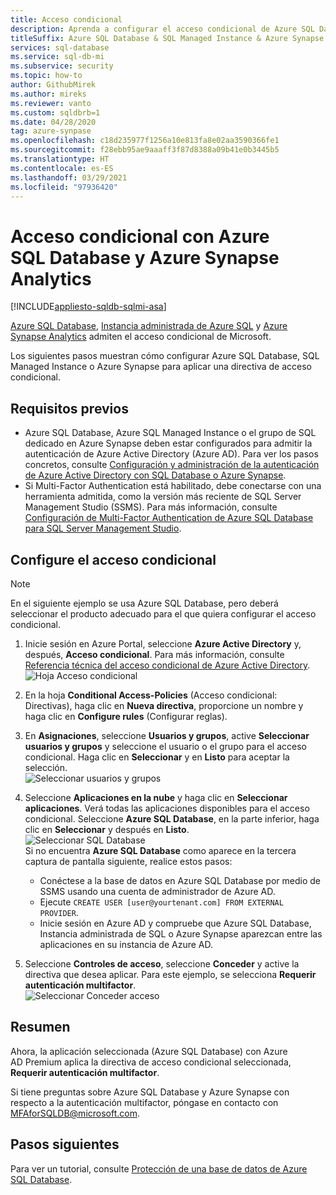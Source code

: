 ```yaml
---
title: Acceso condicional
description: Aprenda a configurar el acceso condicional de Azure SQL Database, Instancia administrada de Azure SQL y Azure Synapse Analytics.
titleSuffix: Azure SQL Database & SQL Managed Instance & Azure Synapse Analytics
services: sql-database
ms.service: sql-db-mi
ms.subservice: security
ms.topic: how-to
author: GithubMirek
ms.author: mireks
ms.reviewer: vanto
ms.custom: sqldbrb=1
ms.date: 04/28/2020
tag: azure-synpase
ms.openlocfilehash: c18d235977f1256a10e813fa8e02aa3590366fe1
ms.sourcegitcommit: f28ebb95ae9aaaff3f87d8388a09b41e0b3445b5
ms.translationtype: HT
ms.contentlocale: es-ES
ms.lasthandoff: 03/29/2021
ms.locfileid: "97936420"
---
```

# <a name="conditional-access-with-azure-sql-database-and-azure-synapse-analytics"></a>Acceso condicional con Azure SQL Database y Azure Synapse Analytics

[!INCLUDE[appliesto-sqldb-sqlmi-asa](../includes/appliesto-sqldb-sqlmi-asa.md)]

[Azure SQL Database](sql-database-paas-overview.md), [Instancia administrada de Azure SQL](../managed-instance/sql-managed-instance-paas-overview.md) y [Azure Synapse Analytics](../../synapse-analytics/sql-data-warehouse/sql-data-warehouse-overview-what-is.md) admiten el acceso condicional de Microsoft.

Los siguientes pasos muestran cómo configurar Azure SQL Database, SQL Managed Instance o Azure Synapse para aplicar una directiva de acceso condicional.  

## <a name="prerequisites"></a>Requisitos previos

- Azure SQL Database, Azure SQL Managed Instance o el grupo de SQL dedicado en Azure Synapse deben estar configurados para admitir la autenticación de Azure Active Directory (Azure AD). Para ver los pasos concretos, consulte [Configuración y administración de la autenticación de Azure Active Directory con SQL Database o Azure Synapse](authentication-aad-configure.md).  
- Si Multi-Factor Authentication está habilitado, debe conectarse con una herramienta admitida, como la versión más reciente de SQL Server Management Studio (SSMS). Para más información, consulte [Configuración de Multi-Factor Authentication de Azure SQL Database para SQL Server Management Studio](authentication-mfa-ssms-configure.md).  

## <a name="configure-conditional-access"></a>Configure el acceso condicional

> [!NOTE]
> En el siguiente ejemplo se usa Azure SQL Database, pero deberá seleccionar el producto adecuado para el que quiera configurar el acceso condicional.

1. Inicie sesión en Azure Portal, seleccione **Azure Active Directory** y, después, **Acceso condicional**. Para más información, consulte [Referencia técnica del acceso condicional de Azure Active Directory](../../active-directory/conditional-access/concept-conditional-access-conditions.md).  
   ![Hoja Acceso condicional](./media/conditional-access-configure/conditional-access-blade.png)

2. En la hoja **Conditional Access-Policies** (Acceso condicional: Directivas), haga clic en **Nueva directiva**, proporcione un nombre y haga clic en **Configure rules** (Configurar reglas).  
3. En **Asignaciones**, seleccione **Usuarios y grupos**, active **Seleccionar usuarios y grupos** y seleccione el usuario o el grupo para el acceso condicional. Haga clic en **Seleccionar** y en **Listo** para aceptar la selección.  
   ![Seleccionar usuarios y grupos](./media/conditional-access-configure/select-users-and-groups.png)  

4. Seleccione **Aplicaciones en la nube** y haga clic en **Seleccionar aplicaciones**. Verá todas las aplicaciones disponibles para el acceso condicional. Seleccione **Azure SQL Database**, en la parte inferior, haga clic en **Seleccionar** y después en **Listo**.  
   ![Seleccionar SQL Database](./media/conditional-access-configure/select-sql-database.png)  
   Si no encuentra **Azure SQL Database** como aparece en la tercera captura de pantalla siguiente, realice estos pasos:
   - Conéctese a la base de datos en Azure SQL Database por medio de SSMS usando una cuenta de administrador de Azure AD.  
   - Ejecute `CREATE USER [user@yourtenant.com] FROM EXTERNAL PROVIDER`.  
   - Inicie sesión en Azure AD y compruebe que Azure SQL Database, Instancia administrada de SQL o Azure Synapse aparezcan entre las aplicaciones en su instancia de Azure AD.  

5. Seleccione **Controles de acceso**, seleccione **Conceder** y active la directiva que desea aplicar. Para este ejemplo, se selecciona **Requerir autenticación multifactor**.  
   ![Seleccionar Conceder acceso](./media/conditional-access-configure/grant-access.png)  

## <a name="summary"></a>Resumen

Ahora, la aplicación seleccionada (Azure SQL Database) con Azure AD Premium aplica la directiva de acceso condicional seleccionada, **Requerir autenticación multifactor**.

Si tiene preguntas sobre Azure SQL Database y Azure Synapse con respecto a la autenticación multifactor, póngase en contacto con <MFAforSQLDB@microsoft.com>.  

## <a name="next-steps"></a>Pasos siguientes  

Para ver un tutorial, consulte [Protección de una base de datos de Azure SQL Database](secure-database-tutorial.md).
